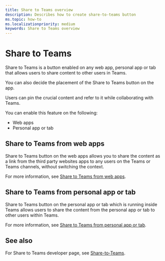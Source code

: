 ```yaml
---
title: Share to Teams overview
description: Describes how to create share-to-teams button
ms.topic: how-to
ms.localizationpriority: medium
keywords: Share to Teams overview
---
```


# Share to Teams

Share to Teams is a button enabled on any web app, personal app or tab that allows users to share content to other users in Teams.

You can also decide the placement of the Share to Teams button on the app.

Users can pin the crucial content and refer to it while collaborating with Teams.

You can enable this feature on the following:

* Web apps
* Personal app or tab

## Share to Teams from web apps

Share to Teams button on the web apps allows you to share the content as a link from the third party websites apps to any users on the Teams or Teams channels, without switching the context.

For more information, see [Share to Teams from web apps](share-to-teams-from-web-apps.md).

## Share to Teams from personal app or tab

Share to Teams button on the personal app or tab which is running inside Teams allows users to share the content from the personal app or tab to other users within Teams.

For more information, see [Share to Teams from personal app or tab](share-to-teams-from-personal-app-or-tab.md).

## See also

For Share to Teams developer page, see [Share-to-Teams](https://developer.microsoft.com/microsoft-teams/share-to-teams#/).

